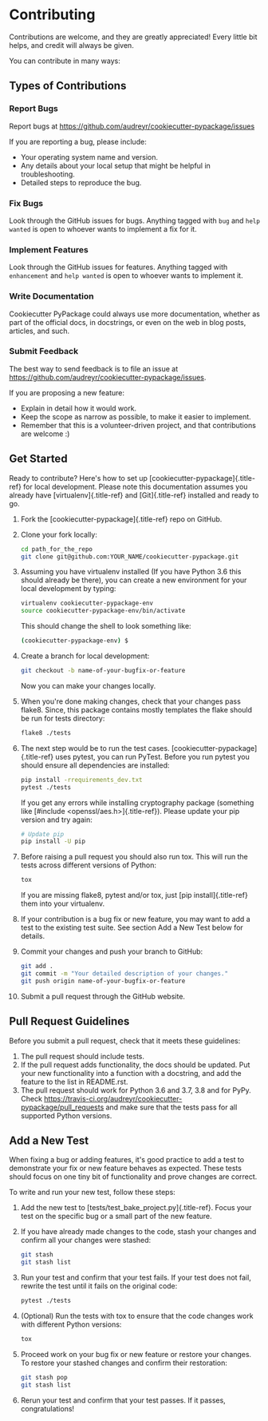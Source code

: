 # Contributing

Contributions are welcome, and they are greatly appreciated! Every little bit helps, and credit will always be given.

You can contribute in many ways:

## Types of Contributions

### Report Bugs

Report bugs at https://github.com/audreyr/cookiecutter-pypackage/issues

If you are reporting a bug, please include:

-   Your operating system name and version.
-   Any details about your local setup that might be helpful in troubleshooting.
-   Detailed steps to reproduce the bug.

### Fix Bugs

Look through the GitHub issues for bugs. Anything tagged with `bug` and `help wanted` is open to whoever wants to implement a fix for it.

### Implement Features

Look through the GitHub issues for features. Anything tagged with `enhancement` and `help wanted` is open to whoever wants to implement it.

### Write Documentation

Cookiecutter PyPackage could always use more documentation, whether as part of the official docs, in docstrings, or even on the web in blog posts, articles, and such.

### Submit Feedback

The best way to send feedback is to file an issue at https://github.com/audreyr/cookiecutter-pypackage/issues.

If you are proposing a new feature:

-   Explain in detail how it would work.
-   Keep the scope as narrow as possible, to make it easier to implement.
-   Remember that this is a volunteer-driven project, and that contributions are welcome :)

## Get Started

Ready to contribute? Here's how to set up [cookiecutter-pypackage]{.title-ref} for local development. Please note this documentation assumes you already have [virtualenv]{.title-ref} and [Git]{.title-ref} installed and ready to go.

1.  Fork the [cookiecutter-pypackage]{.title-ref} repo on GitHub.

2.  Clone your fork locally:

    ```bash
    cd path_for_the_repo
    git clone git@github.com:YOUR_NAME/cookiecutter-pypackage.git
    ```

3.  Assuming you have virtualenv installed (If you have Python 3.6 this should already be there), you can create a new environment for your local development by typing:

    ```bash
    virtualenv cookiecutter-pypackage-env
    source cookiecutter-pypackage-env/bin/activate
    ```

    This should change the shell to look something like:

    ```bash
    (cookiecutter-pypackage-env) $
    ```

4.  Create a branch for local development:

    ```bash
    git checkout -b name-of-your-bugfix-or-feature
    ```

    Now you can make your changes locally.

5.  When you're done making changes, check that your changes pass flake8. Since, this package contains mostly templates the flake should be run for tests directory:

    ```bash
    flake8 ./tests
    ```

6.  The next step would be to run the test cases. [cookiecutter-pypackage]{.title-ref} uses pytest, you can run PyTest. Before you run pytest you should ensure all dependencies are installed:

    ```bash
    pip install -rrequirements_dev.txt
    pytest ./tests
    ```

    If you get any errors while installing cryptography package (something like [#include \<openssl/aes.h\>]{.title-ref}). Please update your pip version and try again:

    ```bash
    # Update pip
    pip install -U pip
    ```

7.  Before raising a pull request you should also run tox. This will run the tests across different versions of Python:

    ```bash
    tox
    ```

    If you are missing flake8, pytest and/or tox, just [pip install]{.title-ref} them into your virtualenv.

8.  If your contribution is a bug fix or new feature, you may want to add a test to the existing test suite. See section Add a New Test below for details.

9.  Commit your changes and push your branch to GitHub:

    ```bash
    git add .
    git commit -m "Your detailed description of your changes."
    git push origin name-of-your-bugfix-or-feature
    ```

10. Submit a pull request through the GitHub website.

## Pull Request Guidelines

Before you submit a pull request, check that it meets these guidelines:

1.  The pull request should include tests.
2.  If the pull request adds functionality, the docs should be updated. Put your new functionality into a function with a docstring, and add the feature to the list in README.rst.
3.  The pull request should work for Python 3.6 and 3.7, 3.8 and for PyPy. Check https://travis-ci.org/audreyr/cookiecutter-pypackage/pull_requests and make sure that the tests pass for all supported Python versions.

## Add a New Test

When fixing a bug or adding features, it's good practice to add a test to demonstrate your fix or new feature behaves as expected. These tests should focus on one tiny bit of functionality and prove changes are correct.

To write and run your new test, follow these steps:

1.  Add the new test to [tests/test_bake_project.py]{.title-ref}. Focus your test on the specific bug or a small part of the new feature.

2.  If you have already made changes to the code, stash your changes and confirm all your changes were stashed:

    ```bash
    git stash
    git stash list
    ```

3.  Run your test and confirm that your test fails. If your test does not fail, rewrite the test until it fails on the original code:

    ```bash
    pytest ./tests
    ```

4.  (Optional) Run the tests with tox to ensure that the code changes work with different Python versions:

    ```bash
    tox
    ```

5.  Proceed work on your bug fix or new feature or restore your changes. To restore your stashed changes and confirm their restoration:

    ```bash
    git stash pop
    git stash list
    ```

6.  Rerun your test and confirm that your test passes. If it passes, congratulations!

